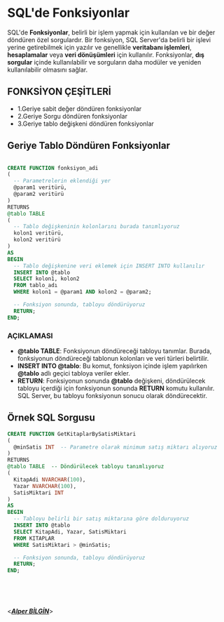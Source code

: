 # **SQL'de Fonksiyonlar**

SQL'de **Fonksiyonlar**, belirli bir işlem yapmak için kullanılan ve bir değer döndüren özel sorgulardır. Bir fonksiyon, SQL Server'da belirli bir işlevi yerine getirebilmek için yazılır ve genellikle **veritabanı işlemleri**, **hesaplamalar** veya **veri dönüşümleri** için kullanılır. Fonksiyonlar, **dış sorgular** içinde kullanılabilir ve sorguların daha modüler ve yeniden kullanılabilir olmasını sağlar.

## FONKSİYON ÇEŞİTLERİ

- 1.Geriye sabit değer döndüren fonksiyonlar
- 2.Geriye Sorgu döndüren fonksiyonlar
- 3.Geriye tablo değişkeni döndüren fonksiyonlar

## Geriye Tablo Döndüren Fonksiyonlar

```sql

CREATE FUNCTION fonksiyon_adi
(
  -- Parametrelerin eklendiği yer
  @param1 veritürü,
  @param2 veritürü
)
RETURNS
@tablo TABLE
(
  -- Tablo değişkeninin kolonlarını burada tanımlıyoruz
  kolon1 veritürü,
  kolon2 veritürü
)
AS
BEGIN
  -- Tablo değişkenine veri eklemek için INSERT INTO kullanılır
  INSERT INTO @tablo
  SELECT kolon1, kolon2
  FROM tablo_adı
  WHERE kolon1 = @param1 AND kolon2 = @param2;

  -- Fonksiyon sonunda, tabloyu döndürüyoruz
  RETURN;
END;

```

### **AÇIKLAMASI**

- **@tablo TABLE**: Fonksiyonun döndüreceği tabloyu tanımlar. Burada, fonksiyonun döndüreceği tablonun kolonları ve veri türleri belirtilir.
- **INSERT INTO @tablo**: Bu komut, fonksiyon içinde işlem yapılırken **@tablo** adlı geçici tabloya veriler ekler.
- **RETURN**: Fonksiyonun sonunda **@tablo** değişkeni, döndürülecek tabloyu içerdiği için fonksiyonun sonunda **RETURN** komutu kullanılır. SQL Server, bu tabloyu fonksiyonun sonucu olarak döndürecektir.

## Örnek SQL Sorgusu

```sql
CREATE FUNCTION GetKitaplarBySatisMiktari
(
  @minSatis INT  -- Parametre olarak minimum satış miktarı alıyoruz
)
RETURNS
@tablo TABLE  -- Döndürülecek tabloyu tanımlıyoruz
(
  KitapAdi NVARCHAR(100),
  Yazar NVARCHAR(100),
  SatisMiktari INT
)
AS
BEGIN
  -- Tabloyu belirli bir satış miktarına göre dolduruyoruz
  INSERT INTO @tablo
  SELECT KitapAdi, Yazar, SatisMiktari
  FROM KITAPLAR
  WHERE SatisMiktari > @minSatis;

  -- Fonksiyon sonunda, tabloyu döndürüyoruz
  RETURN;
END;

```

&nbsp;

&nbsp;

<**_[Alper BİLGİN](https://github.com/DREAXS)_**>
